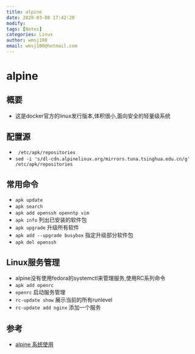 ```yaml
---
title: alpine
date: 2020-03-08 17:42:20
modify: 
tags: [Notes]
categories: Linux
author: wmsj100
email: wmsj100@hotmail.com
---
```


# alpine

## 概要

- 这是docker官方的linux发行版本,体积很小,面向安全的轻量级系统

## 配置源

- ` /etc/apk/repositories`
- `sed -i 's/dl-cdn.alpinelinux.org/mirrors.tuna.tsinghua.edu.cn/g' /etc/apk/repositories`

## 常用命令

- `apk update`
- `apk search`
- `apk add openssh openntp vim`
- `apk info` 列出已安装的软件包
- `apk upgrade` 升级所有软件
- `apk add --upgrade busybox` 指定升级部分软件包
- `apk del openssh`

## Linux服务管理

- alpine没有使用fedora的systemctl来管理服务,使用RC系列命令
- `apk add openrc`
- `openrc` 启动服务管理
- `rc-update show` 展示当前的所有runlevel
- `rc-update add nginx` 添加一个服务

## 参考

- [alpine 系统使用](https://www.cnblogs.com/jackadam/p/9290366.html)
